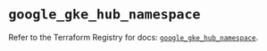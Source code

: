 # `google_gke_hub_namespace`

Refer to the Terraform Registry for docs: [`google_gke_hub_namespace`](https://registry.terraform.io/providers/hashicorp/google/4.85.0/docs/resources/gke_hub_namespace).
